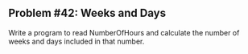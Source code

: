 ## Problem #42: Weeks and Days

Write a program to read NumberOfHours and calculate the number of weeks
and days included in that number.
